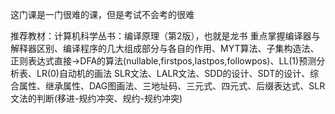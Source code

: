 这门课是一门很难的课，但是考试不会考的很难

推荐教材：计算机科学丛书：编译原理（第2版），也就是龙书
重点掌握编译器与解释器区别、编译程序的几大组成部分与各自的作用、MYT算法、子集构造法、正则表达式直接→DFA的算法(nullable,firstpos,lastpos,followpos)、LL(1)预测分析表、LR(0)自动机的画法
SLR文法、LALR文法、SDD的设计、SDT的设计、综合属性、继承属性、DAG图画法、三地址码、三元式、四元式、后缀表达式、SLR文法的判断(移进-规约冲突、规约-规约冲突)
